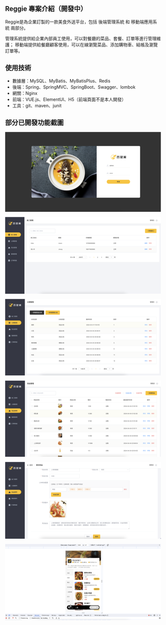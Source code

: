 ## Reggie 專案介紹（開發中）
Reggie是為企業訂製的一款美食外送平台，包括 後端管理系統 和 移動端應用系統 兩部分。

管理系統提供給企業內部員工使用，可以對餐廳的菜品、套餐、訂單等進行管理維護；
移動端提供給餐廳顧客使用，可以在線瀏覽菜品、添加購物車、結帳及瀏覽訂單等。

## 使用技術
* 數據層：MySQL、MyBatis、MyBatisPlus、Redis
* 後端：Spring、SpringMVC、SpringBoot、Swagger、lombok
* 網關：Nginx
* 前端：VUE.js、ElementUI、H5（前端頁面不是本人開發）
* 工具：git、maven、junit

## 部分已開發功能截圖
![image](https://raw.githubusercontent.com/imSurei/Reggie/master/pics/管理系統%20登陸頁面.png)

![image](https://raw.githubusercontent.com/imSurei/Reggie/master/pics/員工管理.png)

![image](https://raw.githubusercontent.com/imSurei/Reggie/master/pics/菜品分類管理.png)

![image](https://raw.githubusercontent.com/imSurei/Reggie/master/pics/菜品管理.png)

![image](https://raw.githubusercontent.com/imSurei/Reggie/master/pics/修改菜品.png)

![image](https://raw.githubusercontent.com/imSurei/Reggie/master/pics/移動端選購頁面.png)
